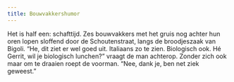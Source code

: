 ```yaml
---
title: Bouwvakkershumor
---
```

Het is half een: schafttijd. Zes bouwvakkers met het gruis nog achter hun oren lopen sloffend door de Schoutenstraat, langs de broodjeszaak van Bigoli. “He, dit ziet er wel goed uit. Italiaans zo te zien. Biologisch ook. Hé Gerrit, wil je biologisch lunchen?” vraagt de man achterop. Zonder zich ook maar om te draaien roept de voorman. “Nee, dank je, ben net ziek geweest.”
